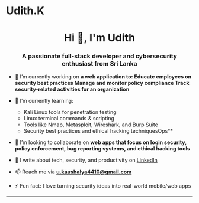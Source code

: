 # Udith.K
<h1 align="center">Hi 👋, I'm Udith</h1>
<h3 align="center">A passionate full-stack developer and cybersecurity enthusiast from Sri Lanka</h3>

- 🔭 I’m currently working on **a web application to: Educate employees on security best practices Manage and monitor policy compliance Track security-related activities for an organization**

- 🌱 I’m currently learning:
  - Kali Linux tools for penetration testing
  - Linux terminal commands & scripting
  - Tools like Nmap, Metasploit, Wireshark, and Burp Suite
  - Security best practices and ethical hacking techniquesOps**

- 👯 I’m looking to collaborate on **web apps that focus on login security, policy enforcement, bug reporting systems, and ethical hacking tools**

- 📝 I write about tech, security, and productivity on [LinkedIn](https://www.linkedin.com/in/udith-k)

- 📫 Reach me via **u.kaushalya4410@gmail.com** 

- ⚡ Fun fact: I love turning security ideas into real-world mobile/web apps

---
